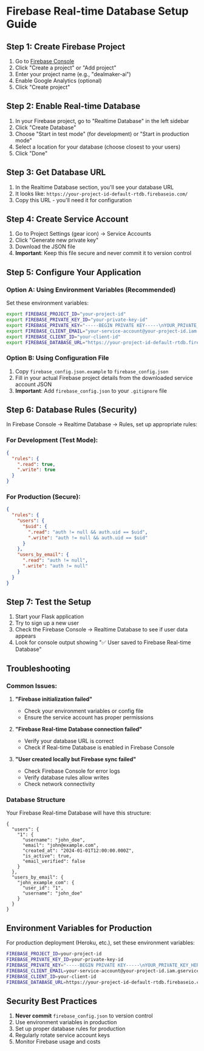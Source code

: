 # Firebase Real-time Database Setup Guide

## Step 1: Create Firebase Project

1. Go to [Firebase Console](https://console.firebase.google.com/)
2. Click "Create a project" or "Add project"
3. Enter your project name (e.g., "dealmaker-ai")
4. Enable Google Analytics (optional)
5. Click "Create project"

## Step 2: Enable Real-time Database

1. In your Firebase project, go to "Realtime Database" in the left sidebar
2. Click "Create Database"
3. Choose "Start in test mode" (for development) or "Start in production mode"
4. Select a location for your database (choose closest to your users)
5. Click "Done"

## Step 3: Get Database URL

1. In the Realtime Database section, you'll see your database URL
2. It looks like: `https://your-project-id-default-rtdb.firebaseio.com/`
3. Copy this URL - you'll need it for configuration

## Step 4: Create Service Account

1. Go to Project Settings (gear icon) → Service Accounts
2. Click "Generate new private key"
3. Download the JSON file
4. **Important**: Keep this file secure and never commit it to version control

## Step 5: Configure Your Application

### Option A: Using Environment Variables (Recommended)

Set these environment variables:

```bash
export FIREBASE_PROJECT_ID="your-project-id"
export FIREBASE_PRIVATE_KEY_ID="your-private-key-id"
export FIREBASE_PRIVATE_KEY="-----BEGIN PRIVATE KEY-----\nYOUR_PRIVATE_KEY_HERE\n-----END PRIVATE KEY-----\n"
export FIREBASE_CLIENT_EMAIL="your-service-account@your-project-id.iam.gserviceaccount.com"
export FIREBASE_CLIENT_ID="your-client-id"
export FIREBASE_DATABASE_URL="https://your-project-id-default-rtdb.firebaseio.com/"
```

### Option B: Using Configuration File

1. Copy `firebase_config.json.example` to `firebase_config.json`
2. Fill in your actual Firebase project details from the downloaded service account JSON
3. **Important**: Add `firebase_config.json` to your `.gitignore` file

## Step 6: Database Rules (Security)

In Firebase Console → Realtime Database → Rules, set up appropriate rules:

### For Development (Test Mode):
```json
{
  "rules": {
    ".read": true,
    ".write": true
  }
}
```

### For Production (Secure):
```json
{
  "rules": {
    "users": {
      "$uid": {
        ".read": "auth != null && auth.uid == $uid",
        ".write": "auth != null && auth.uid == $uid"
      }
    },
    "users_by_email": {
      ".read": "auth != null",
      ".write": "auth != null"
    }
  }
}
```

## Step 7: Test the Setup

1. Start your Flask application
2. Try to sign up a new user
3. Check the Firebase Console → Realtime Database to see if user data appears
4. Look for console output showing "✅ User saved to Firebase Real-time Database"

## Troubleshooting

### Common Issues:

1. **"Firebase initialization failed"**
   - Check your environment variables or config file
   - Ensure the service account has proper permissions

2. **"Firebase Real-time Database connection failed"**
   - Verify your database URL is correct
   - Check if Real-time Database is enabled in Firebase Console

3. **"User created locally but Firebase sync failed"**
   - Check Firebase Console for error logs
   - Verify database rules allow writes
   - Check network connectivity

### Database Structure

Your Firebase Real-time Database will have this structure:

```
{
  "users": {
    "1": {
      "username": "john_doe",
      "email": "john@example.com",
      "created_at": "2024-01-01T12:00:00.000Z",
      "is_active": true,
      "email_verified": false
    }
  },
  "users_by_email": {
    "john_example_com": {
      "user_id": "1",
      "username": "john_doe"
    }
  }
}
```

## Environment Variables for Production

For production deployment (Heroku, etc.), set these environment variables:

```bash
FIREBASE_PROJECT_ID=your-project-id
FIREBASE_PRIVATE_KEY_ID=your-private-key-id
FIREBASE_PRIVATE_KEY="-----BEGIN PRIVATE KEY-----\nYOUR_PRIVATE_KEY_HERE\n-----END PRIVATE KEY-----\n"
FIREBASE_CLIENT_EMAIL=your-service-account@your-project-id.iam.gserviceaccount.com
FIREBASE_CLIENT_ID=your-client-id
FIREBASE_DATABASE_URL=https://your-project-id-default-rtdb.firebaseio.com/
```

## Security Best Practices

1. **Never commit** `firebase_config.json` to version control
2. Use environment variables in production
3. Set up proper database rules for production
4. Regularly rotate service account keys
5. Monitor Firebase usage and costs
